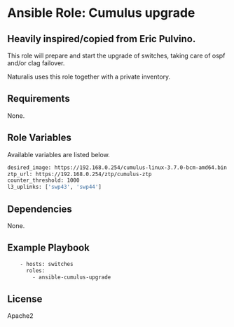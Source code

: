 # Ansible Role: Cumulus upgrade


## Heavily inspired/copied from Eric Pulvino.

This role will prepare and start the upgrade of switches, taking care of ospf and/or clag failover.

Naturalis uses this role together with a private inventory.

## Requirements

None.

## Role Variables

Available variables are listed below.
```bash
desired_image: https://192.168.0.254/cumulus-linux-3.7.0-bcm-amd64.bin
ztp_url: https://192.168.0.254/ztp/cumulus-ztp
counter_threshold: 1000
l3_uplinks: ['swp43', 'swp44']
```

## Dependencies

None.

## Example Playbook
```bash
    - hosts: switches
      roles:
        - ansible-cumulus-upgrade
```
## License

Apache2
